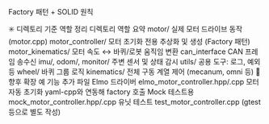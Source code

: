 Factory 패턴 + SOLID 원칙



✳️ 디렉토리 기준 역할 정리
디렉토리	역할 요약
motor/	실제 모터 드라이브 동작 (motor.cpp)
motor_controller/	모터 초기화 전용 추상화 및 생성 (Factory 패턴)
motor_kinematics/	모터 속도 ↔ 바퀴/로봇 움직임 변환
can_interface	CAN 프레임 송수신
imu/, odom/, monitor/	주변 센서 및 상태 감시
utils/	공용 도구: 로그, 예외 등
wheel/	바퀴 그룹 로직
kinematics/	전체 구동 계열 제어 (mecanum, omni 등)
🧩 향후 확장 예
기능	추가 파일
Elmo 드라이버	elmo_motor_controller.hpp/.cpp
모터 자동 초기화	yaml-cpp와 연동해 factory 호출
Mock 테스트용	mock_motor_controller.hpp/.cpp
유닛 테스트	test_motor_controller.cpp (gtest 등으로 별도 작성)
